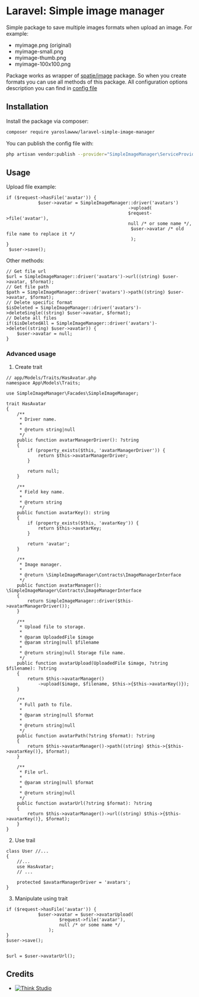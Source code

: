 # Laravel: Simple image manager

Simple package to save multiple images formats when upload an image. For example:

- myimage.png (original)
- myimage-small.png
- myimage-thumb.png
- myimage-100x100.png

Package works as wrapper of [spatie/image](https://spatie.be/docs/image) package. So when you create formats you can use
all methods of this package. All configuration options description you can find
in [config file](config/simple-image-manager.php)

## Installation

Install the package via composer:

```bash
composer require yaroslawww/laravel-simple-image-manager
```

You can publish the config file with:

```bash
php artisan vendor:publish --provider="SimpleImageManager\ServiceProvider" --tag="config"
```

## Usage

Upload file example:

```injectablephp
if ($request->hasFile('avatar')) {
            $user->avatar = SimpleImageManager::driver('avatars')
                                              ->upload(
                                              $request->file('avatar'), 
                                              null /* or some name */,
                                               $user->avatar /* old file name to replace it */
                                               );
}
 $user->save();
```

Other methods:

```injectablephp
// Get file url
$url = SimpleImageManager::driver('avatars')->url((string) $user->avatar, $format);
// Get file path
$path = SimpleImageManager::driver('avatars')->path((string) $user->avatar, $format);
// Delete specific format
$isDeleted = SimpleImageManager::driver('avatars')->deleteSingle((string) $user->avatar, $format);
// Delete all files
if($isDeletedAll = SimpleImageManager::driver('avatars')->delete((string) $user->avatar)) {
    $user->avatar = null;
}
```

### Advanced usage

1. Create trait

```injectablephp
// app/Models/Traits/HasAvatar.php
namespace App\Models\Traits;

use SimpleImageManager\Facades\SimpleImageManager;

trait HasAvatar
{
    /**
     * Driver name.
     *
     * @return string|null
     */
    public function avatarManagerDriver(): ?string
    {
        if (property_exists($this, 'avatarManagerDriver')) {
            return $this->avatarManagerDriver;
        }

        return null;
    }

    /**
     * Field key name.
     *
     * @return string
     */
    public function avatarKey(): string
    {
        if (property_exists($this, 'avatarKey')) {
            return $this->avatarKey;
        }

        return 'avatar';
    }

    /**
     * Image manager.
     *
     * @return \SimpleImageManager\Contracts\ImageManagerInterface
     */
    public function avatarManager(): \SimpleImageManager\Contracts\ImageManagerInterface
    {
        return SimpleImageManager::driver($this->avatarManagerDriver());
    }

    /**
     * Upload file to storage.
     *
     * @param UploadedFile $image
     * @param string|null $filename
     *
     * @return string|null Storage file name.
     */
    public function avatarUpload(UploadedFile $image, ?string $filename): ?string
    {
        return $this->avatarManager()
            ->upload($image, $filename, $this->{$this->avatarKey()});
    }

    /**
     * Full path to file.
     *
     * @param string|null $format
     *
     * @return string|null
     */
    public function avatarPath(?string $format): ?string
    {
        return $this->avatarManager()->path((string) $this->{$this->avatarKey()}, $format);
    }

    /**
     * File url.
     *
     * @param string|null $format
     *
     * @return string|null
     */
    public function avatarUrl(?string $format): ?string
    {
        return $this->avatarManager()->url((string) $this->{$this->avatarKey()}, $format);
    }
}
```

2. Use trail

```injectablephp
class User //...
{
    //...
    use HasAvatar;
    // ...

    protected $avatarManagerDriver = 'avatars';
}
```

3. Manipulate using trait

```injectablephp
if ($request->hasFile('avatar')) {
            $user->avatar = $user->avatarUpload(
                    $request->file('avatar'), 
                    null /* or some name */
                );
}
$user->save();


$url = $user->avatarUrl();
```

## Credits

- [![Think Studio](https://yaroslawww.github.io/images/sponsors/packages/logo-think-studio.png)](https://think.studio/)
